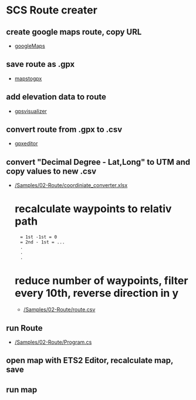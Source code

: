 # SCS Route creater

## create google maps route, copy URL
* [googleMaps](https://www.google.de/maps/dir/48.7058515,9.1666909/48.2560476,8.8394007/@48.6717281,9.1982895,14300m/data=!3m1!1e3!4m6!4m5!2m3!6e0!7e2!8j1705992180!3e0!5m1!1e4?entry=ttu)

## save route as .gpx
* [mapstogpx](https://mapstogpx.com/)

## add elevation data to route
* [gpsvisualizer](https://www.gpsvisualizer.com/elevation)

## convert route from .gpx to .csv
* [gpxeditor](https://sourceforge.net/projects/gpxeditor/)

## convert "Decimal Degree - Lat,Long" to UTM and copy values to new .csv
* [/Samples/02-Route/coordiniate_converter.xlsx](https://github.com/gsus24/TruckLib/blob/route/Samples/02-Route/coordinate_converter.xlsx)

    # recalculate waypoints to relativ path
        = 1st -1st = 0
        = 2nd - 1st = ...
        .
        .
        .
    
    # reduce number of waypoints, filter every 10th, reverse direction in y

    * [/Samples/02-Route/route.csv](https://github.com/gsus24/TruckLib/blob/route/Samples/02-Route/route.csv)

## run Route
* [/Samples/02-Route/Program.cs](https://github.com/gsus24/TruckLib/blob/route/Samples/02-Route/Program.cs)

## open map with ETS2 Editor, recalculate map, save

## run map
